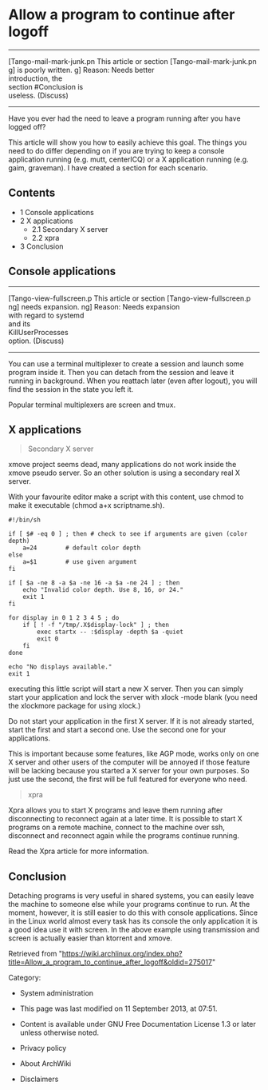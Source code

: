 Allow a program to continue after logoff
========================================

  ------------------------ ------------------------ ------------------------
  [Tango-mail-mark-junk.pn This article or section  [Tango-mail-mark-junk.pn
  g]                       is poorly written.       g]
                           Reason: Needs better     
                           introduction, the        
                           section #Conclusion is   
                           useless. (Discuss)       
  ------------------------ ------------------------ ------------------------

Have you ever had the need to leave a program running after you have
logged off?

This article will show you how to easily achieve this goal. The things
you need to do differ depending on if you are trying to keep a console
application running (e.g. mutt, centerICQ) or a X application running
(e.g. gaim, graveman). I have created a section for each scenario.

Contents
--------

-   1 Console applications
-   2 X applications
    -   2.1 Secondary X server
    -   2.2 xpra
-   3 Conclusion

Console applications
--------------------

  ------------------------ ------------------------ ------------------------
  [Tango-view-fullscreen.p This article or section  [Tango-view-fullscreen.p
  ng]                      needs expansion.         ng]
                           Reason: Needs expansion  
                           with regard to systemd   
                           and its                  
                           KillUserProcesses        
                           option. (Discuss)        
  ------------------------ ------------------------ ------------------------

You can use a terminal multiplexer to create a session and launch some
program inside it. Then you can detach from the session and leave it
running in background. When you reattach later (even after logout), you
will find the session in the state you left it.

Popular terminal multiplexers are screen and tmux.

X applications
--------------

> Secondary X server

xmove project seems dead, many applications do not work inside the xmove
pseudo server. So an other solution is using a secondary real X server.

With your favourite editor make a script with this content, use chmod to
make it executable (chmod a+x scriptname.sh).

    #!/bin/sh

    if [ $# -eq 0 ] ; then # check to see if arguments are given (color depth)
        a=24        # default color depth
    else
        a=$1        # use given argument
    fi

    if [ $a -ne 8 -a $a -ne 16 -a $a -ne 24 ] ; then
        echo "Invalid color depth. Use 8, 16, or 24."
        exit 1
    fi

    for display in 0 1 2 3 4 5 ; do
        if [ ! -f "/tmp/.X$display-lock" ] ; then
            exec startx -- :$display -depth $a -quiet
            exit 0
        fi
    done

    echo "No displays available."
    exit 1

executing this little script will start a new X server. Then you can
simply start your application and lock the server with xlock -mode blank
(you need the xlockmore package for using xlock.)

Do not start your application in the first X server. If it is not
already started, start the first and start a second one. Use the second
one for your applications.

This is important because some features, like AGP mode, works only on
one X server and other users of the computer will be annoyed if those
feature will be lacking because you started a X server for your own
purposes. So just use the second, the first will be full featured for
everyone who need.

> xpra

Xpra allows you to start X programs and leave them running after
disconnecting to reconnect again at a later time. It is possible to
start X programs on a remote machine, connect to the machine over ssh,
disconnect and reconnect again while the programs continue running.

Read the Xpra article for more information.

Conclusion
----------

Detaching programs is very useful in shared systems, you can easily
leave the machine to someone else while your programs continue to run.
At the moment, however, it is still easier to do this with console
applications. Since in the Linux world almost every task has its console
the only application it is a good idea use it with screen. In the above
example using transmission and screen is actually easier than ktorrent
and xmove.

Retrieved from
"https://wiki.archlinux.org/index.php?title=Allow_a_program_to_continue_after_logoff&oldid=275017"

Category:

-   System administration

-   This page was last modified on 11 September 2013, at 07:51.
-   Content is available under GNU Free Documentation License 1.3 or
    later unless otherwise noted.
-   Privacy policy
-   About ArchWiki
-   Disclaimers
